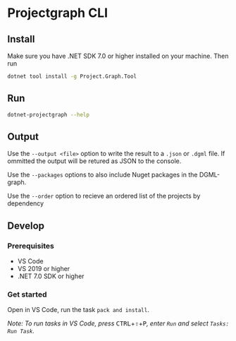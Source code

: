 # Projectgraph CLI

## Install

Make sure you have .NET SDK 7.0 or higher installed on your machine. Then run

```bash
dotnet tool install -g Project.Graph.Tool
```

## Run

```bash
dotnet-projectgraph --help
```

## Output

Use the `--output <file>` option to write the result to a `.json` or `.dgml` file. If ommitted the output will be retured as JSON to the console.

Use the `--packages` options to also include Nuget packages in the DGML-graph.

Use the `--order` option to recieve an ordered list of the projects by dependency

## Develop

### Prerequisites

* VS Code
* VS 2019 or higher
* .NET 7.0 SDK or higher

### Get started

Open in VS Code, run the task `pack and install`.

*Note: To run tasks in VS Code, press* <kbd>CTRL</kbd>+<kbd>⇧</kbd>+<kbd>P</kbd>*, enter `Run` and select `Tasks: Run Task`.*
